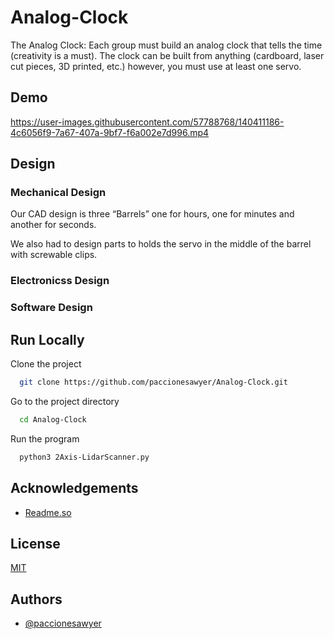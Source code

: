 
# Analog-Clock

The Analog Clock: Each group must build an analog clock that tells the time (creativity is a must). The clock can be built from anything (cardboard, laser cut pieces, 3D printed, etc.) however, you must use at least one servo.

## Demo

https://user-images.githubusercontent.com/57788768/140411186-4c6056f9-7a67-407a-9bf7-f6a002e7d996.mp4

## Design

### Mechanical Design

Our CAD design is three “Barrels” one for hours, one for minutes and another for seconds. 


We also had to design parts to holds the servo in the middle of the barrel with screwable clips.

### Electronicss Design 

### Software Design 

## Run Locally

Clone the project

```bash
  git clone https://github.com/paccionesawyer/Analog-Clock.git
```

Go to the project directory

```bash
  cd Analog-Clock
```

Run the program

```bash
  python3 2Axis-LidarScanner.py
```


## Acknowledgements

 - [Readme.so](https://readme.so/editor)

## License

[MIT](https://choosealicense.com/licenses/mit/)


## Authors

- [@paccionesawyer](https://github.com/paccionesawyer)

